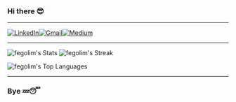 ### Hi there 😎

<!--
**fegolim/fegolim** is a ✨ _special_ ✨ repository because its `README.md` (this file) appears on your GitHub profile.

Here are some ideas to get you started:

- 🔭 I’m currently working on ...
- 🌱 I’m currently learning ...
- 👯 I’m looking to collaborate on ...
- 🤔 I’m looking for help with ...
- 💬 Ask me about ...
- 📫 How to reach me: ...
- 😄 Pronouns: ...
- ⚡ Fun fact: ...
-->


<hr>

[![LinkedIn](https://img.shields.io/badge/linkedin-%230077B5.svg?style=for-the-badge&logo=linkedin&logoColor=white&link=https://www.linkedin.com/in/fegolim/)](https://www.linkedin.com/in/fegolim)[![Gmail](https://img.shields.io/badge/Gmail-D14836?style=for-the-badge&logo=gmail&logoColor=white&link=mailto:fernanda.g.lima@gmail.com)](mailto:fernanda.g.lima@gmail.com)[![Medium](https://img.shields.io/badge/Medium-12100E?style=for-the-badge&logo=medium&logoColor=whitee&link=https://medium.com/@fernandagonalvesdelima/)](https://medium.com/@fernandagonalvesdelima)

<hr>

![fegolim's Stats](https://github-readme-stats.vercel.app/api?username=fegolim&theme=nightowl&show_icons=true&hide_border=false&count_private=false)
![fegolim's Streak](https://github-readme-streak-stats.herokuapp.com/?user=fegolim&theme=nightowl&hide_border=false)


![fegolim's Top Languages](https://github-readme-stats.vercel.app/api/top-langs/?username=fegolim&theme=nightowl&show_icons=true&hide_border=false&layout=compact)
<hr>

### Bye 💤😴
